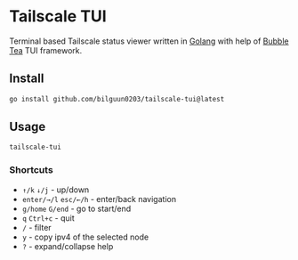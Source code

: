 # Tailscale TUI

Terminal based Tailscale status viewer written in [Golang](https://go.dev/) with help of [Bubble Tea](https://github.com/charmbracelet/bubbletea) TUI framework.

## Install

```sh
go install github.com/bilguun0203/tailscale-tui@latest
```

## Usage

```sh
tailscale-tui
```

### Shortcuts

- `↑/k` `↓/j` - up/down
- `enter/→/l` `esc/←/h` - enter/back navigation
- `g/home` `G/end` - go to start/end
- `q` `Ctrl+c` - quit
- `/` - filter
- `y` - copy ipv4 of the selected node
- `?` - expand/collapse help
